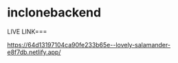 # inclonebackend


LIVE LINK===

https://64d13197104ca90fe233b65e--lovely-salamander-e8f7db.netlify.app/

